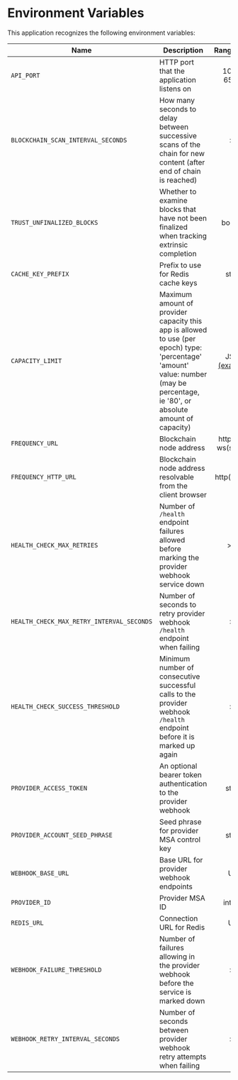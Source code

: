 # Environment Variables

This application recognizes the following environment variables:

| Name                                      | Description                                                                                                                                                                       |            Range/Type            | Required? | Default  |
| ----------------------------------------- | --------------------------------------------------------------------------------------------------------------------------------------------------------------------------------- | :------------------------------: | :-------: | :------: |
| `API_PORT`                                | HTTP port that the application listens on                                                                                                                                         |           1025 - 65535           |           |   3000   |
| `BLOCKCHAIN_SCAN_INTERVAL_SECONDS`        | How many seconds to delay between successive scans of the chain for new content (after end of chain is reached)                                                                   |               > 0                |           |    12    |
| `TRUST_UNFINALIZED_BLOCKS`                | Whether to examine blocks that have not been finalized when tracking extrinsic completion                                                                                         |             boolean              |           |  false   |
| `CACHE_KEY_PREFIX`                        | Prefix to use for Redis cache keys                                                                                                                                                |              string              |           | account: |
| `CAPACITY_LIMIT`                          | Maximum amount of provider capacity this app is allowed to use (per epoch) type: 'percentage' 'amount' value: number (may be percentage, ie '80', or absolute amount of capacity) | JSON [(example)](./env.template) |     Y     |          |
| `FREQUENCY_URL`                           | Blockchain node address                                                                                                                                                           |      http(s): or ws(s): URL      |     Y     |          |
| `FREQUENCY_HTTP_URL`                      | Blockchain node address resolvable from the client browser                                                                                                                        |           http(s): URL           |     Y     |          |
| `HEALTH_CHECK_MAX_RETRIES`                | Number of `/health` endpoint failures allowed before marking the provider webhook service down                                                                                    |               >= 0               |           |    20    |
| `HEALTH_CHECK_MAX_RETRY_INTERVAL_SECONDS` | Number of seconds to retry provider webhook `/health` endpoint when failing                                                                                                       |               > 0                |           |    64    |
| `HEALTH_CHECK_SUCCESS_THRESHOLD`          | Minimum number of consecutive successful calls to the provider webhook `/health` endpoint before it is marked up again                                                            |               > 0                |           |    10    |
| `PROVIDER_ACCESS_TOKEN`                   | An optional bearer token authentication to the provider webhook                                                                                                                   |              string              |           |          |
| `PROVIDER_ACCOUNT_SEED_PHRASE`            | Seed phrase for provider MSA control key                                                                                                                                          |              string              |     Y     |          |
| `WEBHOOK_BASE_URL`                        | Base URL for provider webhook endpoints                                                                                                                                           |               URL                |     Y     |          |
| `PROVIDER_ID`                             | Provider MSA ID                                                                                                                                                                   |             integer              |     Y     |          |
| `REDIS_URL`                               | Connection URL for Redis                                                                                                                                                          |               URL                |     Y     |          |
| `WEBHOOK_FAILURE_THRESHOLD`               | Number of failures allowing in the provider webhook before the service is marked down                                                                                             |               > 0                |           |    3     |
| `WEBHOOK_RETRY_INTERVAL_SECONDS`          | Number of seconds between provider webhook retry attempts when failing                                                                                                            |               > 0                |           |    10    |
